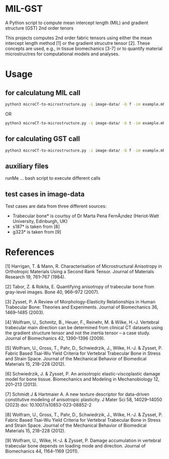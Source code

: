 # MIL-GST
A Python script to compute mean intercept length (MIL) and gradient structure (GST) 2nd order tenors 

This projects computes 2nd order fabric tensors using either the mean intercept length method [1] or the gradient strucutre tensor [2]. These concepts are used, e.g., in tissue biomechanics [3-7] or  to quantify material microstructres for computational models and analyses.  

# Usage

## for calculatung MIL call
```bash
python3 microCT-to-microstructure.py -i image-data/ -b f -im example.mhd -t mil -w outputfolder/
```


OR
```bash
python3 microCT-to-microstructure.py -i image-data/ -b t -im example.mhd -t mil -w outputfolder/
```
## for calculating GST call
```bash
python3 microCT-to-microstructure.py -i image-data/ -b f -im example.mhd -t gst -w outputfolder/
````
## auxiliary files
runMe ... bash script to execute different calls

## test cases in image-data
Test cases are data from three different sources:
* Trabecular bone* is courtsy of Dr Marta Pena FernÃ¡ndez (Heriot-Watt University, Edinburgh, UK)
* s187* is taken from [8]
* g323* is taken from [9]

# References
[1] Harrigan, T. & Mann, R. Characterisation of Microstructural Anisotropy in Orthotropic Materials Using a Second Rank Tensor. Journal of Materials Research 19, 761–767 (1984).

[2] Tabor, Z. & Rokita, E. Quantifying anisotropy of trabecular bone from gray-level images. Bone 40, 966–972 (2007).

[3] Zysset, P. A Review of Morphology-Elasticity Relationships in Human Trabecular Bone: Theories and Experiments. Journal of Biomechanics 36, 1469–1485 (2003). 

[4] Wolfram, U., Schmitz, B., Heuer, F., Reinehr, M. & Wilke, H.-J. Vertebral trabecular main direction can be determined from clinical CT datasets using the gradient structure tensor and not the inertia tensor –     a case study. Journal of Biomechanics 42, 1390–1396 (2009).

[5] Wolfram, U., Gross, T., Pahr, D., Schwiedrzik, J., Wilke, H.-J. & Zysset, P. Fabric Based Tsai-Wu Yield Criteria for Vertebral Trabecular Bone in Stress and Strain Space. Journal of the Mechanical Behavior of     Biomedical Materials 15, 218–228 (2012).

[6] Schwiedrzik, J. & Zysset, P. An anisotropic elastic-viscoplastic damage model for bone tissue. Biomechanics and Modeling in Mechanobiology 12, 201–213 (2013).

[7] Schmidt J & Hartmaier A. A new texture descriptor for data-driven constitutive modeling of anisotropic plasticity. J Mater Sci 58, 14029–14050 (2023) doi: 10.1007/s10853-023-08852-2

[8] Wolfram, U., Gross, T., Pahr, D., Schwiedrzik, J., Wilke, H.-J. & Zysset, P. Fabric Based Tsai-Wu Yield Criteria for Vertebral Trabecular Bone in Stress and Strain Space. Journal of the Mechanical Behavior of     Biomedical Materials 15, 218–228 (2012).

[9] Wolfram, U., Wilke, H.-J. & Zysset, P. Damage accumulation in vertebral trabecular bone depends on loading mode and direction. Journal of Biomechanics 44, 1164–1169 (2011).
